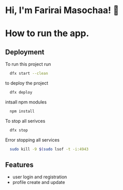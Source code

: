 
# Hi, I'm Farirai Masochaa! 👋 

# How to run the app.


## Deployment

To run this project run




```bash
  dfx start --clean 
```
to deploy the project



```bash
  dfx deploy
```

intsall npm modules


```bash
  npm install

```

To stop all serivces


```bash
  dfx stop

```

Error stopping all services


```bash
  sudo kill -9 $(sudo lsof -t -i:4943

```
## Features

- user login and registration
- profile create and update


